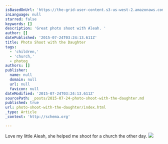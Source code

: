 ```yaml
---
isBasedOnUrl: 'https://the-grid-user-content.s3-us-west-2.amazonaws.com/f51206da-7cc6-4df8-9c9e-b355c66895b2.png'
inLanguage: null
starred: false
keywords: []
description: 'Great photo shoot with Aleah. '
author: []
datePublished: '2015-07-24T03:24:13.611Z'
title: Photo Shoot with the Daughter
tags:
  - 'children,'
  - 'church,'
  - photog
authors: []
publisher:
  name: null
  domain: null
  url: null
  favicon: null
dateModified: '2015-07-24T03:24:13.611Z'
sourcePath: _posts/2015-07-24-photo-shoot-with-the-daughter.md
published: true
url: photo-shoot-with-the-daughter/index.html
_type: Article
_context: 'http://schema.org'

---
```

Love my little Aleah, she helped me shoot for a church the other day. ![](https://the-grid-user-content.s3-us-west-2.amazonaws.com/f51206da-7cc6-4df8-9c9e-b355c66895b2.png)